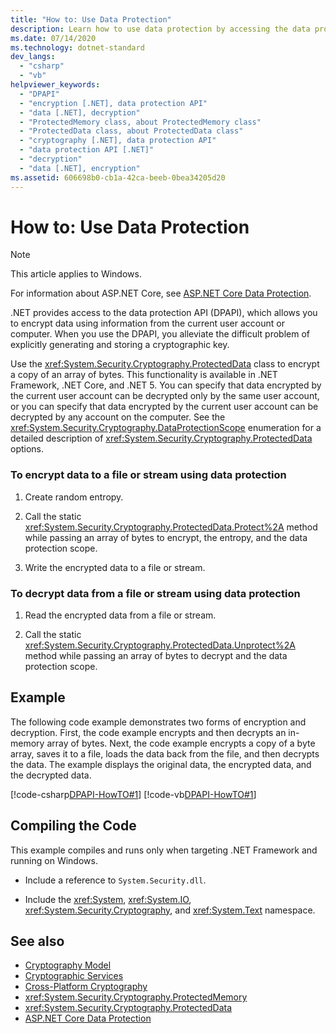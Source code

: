 ```yaml
---
title: "How to: Use Data Protection"
description: Learn how to use data protection by accessing the data protection API (DPAPI) in .NET.
ms.date: 07/14/2020
ms.technology: dotnet-standard
dev_langs: 
  - "csharp"
  - "vb"
helpviewer_keywords: 
  - "DPAPI"
  - "encryption [.NET], data protection API"
  - "data [.NET], decryption"
  - "ProtectedMemory class, about ProtectedMemory class"
  - "ProtectedData class, about ProtectedData class"
  - "cryptography [.NET], data protection API"
  - "data protection API [.NET]"
  - "decryption"
  - "data [.NET], encryption"
ms.assetid: 606698b0-cb1a-42ca-beeb-0bea34205d20
---
```

# How to: Use Data Protection

> [!NOTE]
> This article applies to Windows.
>
> For information about ASP.NET Core, see [ASP.NET Core Data Protection](/aspnet/core/security/data-protection/introduction).

.NET provides access to the data protection API (DPAPI), which allows you to encrypt data using information from the current user account or computer.  When you use the DPAPI, you alleviate the difficult problem of explicitly generating and storing a cryptographic key.  
  
Use the <xref:System.Security.Cryptography.ProtectedData> class to encrypt a copy of an array of bytes. This functionality is available in .NET Framework, .NET Core, and .NET 5.  You can specify that data encrypted by the current user account can be decrypted only by the same user account, or you can specify that data encrypted by the current user account can be decrypted by any account on the computer.  See the <xref:System.Security.Cryptography.DataProtectionScope> enumeration for a detailed description of <xref:System.Security.Cryptography.ProtectedData> options.  
  
### To encrypt data to a file or stream using data protection  
  
1. Create random entropy.  
  
2. Call the static <xref:System.Security.Cryptography.ProtectedData.Protect%2A> method while passing an array of bytes to encrypt, the entropy, and the data protection scope.  
  
3. Write the encrypted data to a file or stream.  
  
### To decrypt data from a file or stream using data protection  
  
1. Read the encrypted data from a file or stream.  
  
2. Call the static <xref:System.Security.Cryptography.ProtectedData.Unprotect%2A> method while passing an array of bytes to decrypt and the data protection scope.  
  
## Example

The following code example demonstrates two forms of encryption and decryption.  First, the code example encrypts and then decrypts an in-memory array of bytes.  Next, the code example encrypts a copy of a byte array, saves it to a file, loads the data back from the file, and then decrypts the data.  The example displays the original data, the encrypted data, and the decrypted data.

[!code-csharp[DPAPI-HowTO#1](../../../samples/snippets/csharp/VS_Snippets_CLR/DPAPI-HowTO/cs/sample.cs#1)]
[!code-vb[DPAPI-HowTO#1](../../../samples/snippets/visualbasic/VS_Snippets_CLR/DPAPI-HowTO/vb/sample.vb#1)]  
  
## Compiling the Code  

This example compiles and runs only when targeting .NET Framework and running on Windows.

- Include a reference to `System.Security.dll`.  
  
- Include the <xref:System>, <xref:System.IO>, <xref:System.Security.Cryptography>, and <xref:System.Text> namespace.  
  
## See also

- [Cryptography Model](cryptography-model.md)
- [Cryptographic Services](cryptographic-services.md)
- [Cross-Platform Cryptography](cross-platform-cryptography.md)
- <xref:System.Security.Cryptography.ProtectedMemory>
- <xref:System.Security.Cryptography.ProtectedData>
- [ASP.NET Core Data Protection](/aspnet/core/security/data-protection/introduction)
